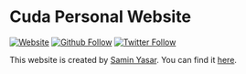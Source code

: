 # **Cuda Personal Website**

[![Website](https://img.shields.io/website?label=saminyasar%20??&name=hello&style=flat&url=https://saminyasar.netlify.app/)](https://saminyasar.netlify.app/)
[![Github Follow](https://img.shields.io/github/followers/saminyasar004?label=saminyasar004&style=social)](https://github.com/saminyasar004/)
[![Twitter Follow](https://img.shields.io/twitter/follow/SaminYa01891649?label=saminyasar004&style=social)](https://twitter.com/SaminYa01891649/)

This website is created by [Samin Yasar][author]. You can find it [here][live].

[author]: https://saminyasar.netlify.app/ "Samin Yasar Portfolio Website"
[live]: https://cuda.vercel.app/ "Live preview"

